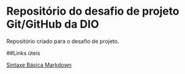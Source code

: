 # Repositório do desafio de projeto Git/GitHub da DIO 
Repositório criado para o desafio de projeto.

##Links úteis

[Sintaxe Básica Markdown](https://www.markdownguide.org/basic-syntax/)
